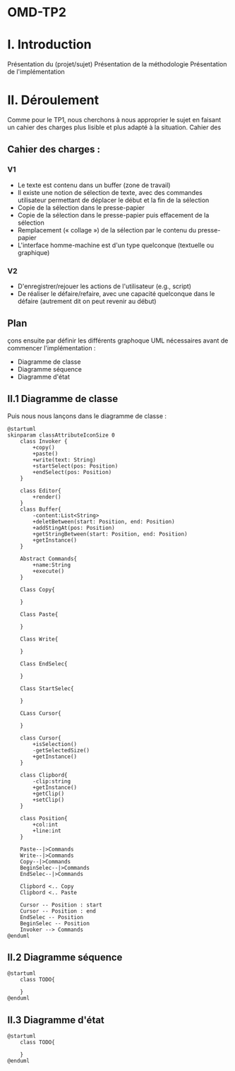 # OMD-TP2

# I. Introduction
Présentation du (projet/sujet)
Présentation de la méthodologie
Présentation de l'implémentation

# II. Déroulement

Comme pour le TP1, nous cherchons à nous approprier le sujet en faisant un cahier des charges plus lisible et plus adapté à la situation.
Cahier des
## Cahier des charges : 

### V1

- Le texte est contenu dans un buffer (zone de travail)
- Il  existe  une  notion  de  sélection  de  texte,  avec  des  commandes  utilisateur  permettant  de déplacer le début et la fin de la sélection
- Copie de la sélection dans le presse-papier
- Copie de la sélection dans le presse-papier puis effacement de la sélection
- Remplacement (« collage ») de la sélection par le contenu du presse-papier
- L'interface homme-machine est d'un type quelconque (textuelle ou graphique)

### V2

- D'enregistrer/rejouer les actions de l'utilisateur (e.g., script) 
- De réaliser le défaire/refaire, avec une capacité quelconque dans le défaire 
(autrement dit on peut revenir au début)

## Plan
çons ensuite par définir les différents graphoque UML nécessaires avant de commencer l'implémentation :
- Diagramme de classe
- Diagramme séquence
- Diagramme d'état

## II.1 Diagramme de classe

Puis nous nous lançons dans le diagramme de classe :

```plantuml
@startuml
skinparam classAttributeIconSize 0
    class Invoker {
        +copy()
        +paste()
        +write(text: String)
        +startSelect(pos: Position)
        +endSelect(pos: Position)
    }

    class Editor{
        +render()
    }
    class Buffer{
        -content:List<String> 
        +deletBetween(start: Position, end: Position)
        +addStingAt(pos: Position)
        +getStringBetween(start: Position, end: Position)
        +getInstance()
    }
    
    Abstract Commands{
        +name:String
        +execute()
    }
    
    Class Copy{
        
    }
    
    Class Paste{

    }
    
    Class Write{

    }
    
    Class EndSelec{

    }
    
    Class StartSelec{

    }
    
    CLass Cursor{

    }
    
    class Cursor{
        +isSelection()
        -getSelectedSize()
        +getInstance()
    }
    
    class Clipbord{
        -clip:string
        +getInstance()
        +getClip()
        +setClip()
    }
    
    class Position{
        +col:int
        +line:int
    }
    
    Paste--|>Commands
    Write--|>Commands
    Copy--|>Commands
    BeginSelec--|>Commands
    EndSelec--|>Commands

    Clipbord <.. Copy
    Clipbord <.. Paste

    Cursor -- Position : start
    Cursor -- Position : end
    EndSelec -- Position
    BeginSelec -- Position
    Invoker --> Commands
@enduml
``` 

## II.2 Diagramme séquence

```plantuml
@startuml
    class TODO{

    }
@enduml
``` 

## II.3 Diagramme d'état

```plantuml
@startuml
    class TODO{

    }
@enduml
``` 